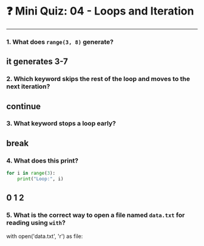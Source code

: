 # ❓ Mini Quiz: 04 - Loops and Iteration

---

### 1. What does `range(3, 8)` generate?
it generates 3-7
---

### 2. Which keyword skips the rest of the loop and moves to the next iteration?
continue
---

### 3. What keyword stops a loop early?
break
---

### 4. What does this print?

```python
for i in range(3):
    print("Loop:", i)
```
0
1
2
---

### 5. What is the correct way to open a file named `data.txt` for reading using `with`?
with open('data.txt', 'r') as file: